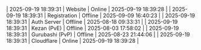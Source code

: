 | 2025-09-19 18:39:31 | Website | Online | 2025-09-19 18:39:28 |
| 2025-09-19 18:39:31 | Registration | Offline | 2025-09-09 16:40:23 |
| 2025-09-19 18:39:31 | Auth Server | Offline | 2025-08-18 09:33:31 |
| 2025-09-19 18:39:31 | Kezan (PvE) | Offline | 2025-08-03 17:58:02 |
| 2025-09-19 18:39:31 | Gurubashi (PvP) | Offline | 2025-08-23 21:44:06 |
| 2025-09-19 18:39:31 | Cloudflare | Online | 2025-09-19 18:39:28 |
